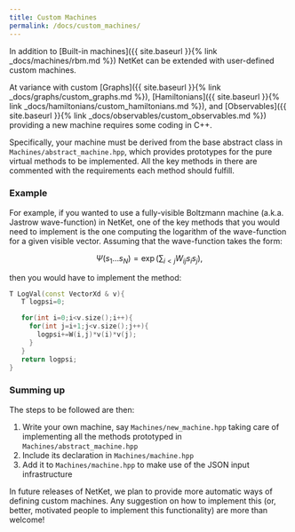 ```yaml
---
title: Custom Machines
permalink: /docs/custom_machines/
---
```


In addition to [Built-in machines]({{ site.baseurl }}{% link _docs/machines/rbm.md %})  NetKet
can be extended with user-defined custom machines.

At variance with custom [Graphs]({{ site.baseurl }}{% link _docs/graphs/custom_graphs.md %}), [Hamiltonians]({{ site.baseurl }}{% link _docs/hamiltonians/custom_hamiltonians.md %}), and [Observables]({{ site.baseurl }}{% link _docs/observables/custom_observables.md %})
providing a new machine requires some coding in C++.

Specifically, your machine must be derived from the base abstract class in `Machines/abstract_machine.hpp`,
which provides prototypes for the pure virtual methods to be implemented. All the key methods in there are commented
with the requirements each method should fulfill.

### Example
For example, if you wanted to use a fully-visible Boltzmann machine (a.k.a. Jastrow wave-function) in NetKet, one of the
key methods that you would need to implement is the one computing the logarithm of the wave-function
for a given visible vector. Assuming that the wave-function takes the form:

$$
\Psi(s_1 \dots s_N) = \exp \left( \sum_{i<j} W_{ij} s_i s_j \right),
$$

then you would have to implement the method:

```c++
T LogVal(const VectorXd & v){
   T logpsi=0;

   for(int i=0;i<v.size();i++){
     for(int j=i+1;j<v.size();j++){
       logpsi+=W(i,j)*v(i)*v(j);
     }
   }
   return logpsi;
}
```

### Summing up
The steps to be followed are then:

1. Write your own machine, say `Machines/new_machine.hpp` taking care of implementing all the methods prototyped in `Machines/abstract_machine.hpp`
2. Include its declaration in `Machines/machine.hpp`
3. Add it to `Machines/machine.hpp` to make use of the JSON input infrastructure

In future releases of NetKet, we plan to provide more automatic ways of defining custom machines.
Any suggestion on how to implement this (or, better, motivated people to implement this functionality) are more than welcome!
